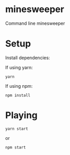 # minesweeper
Command line minesweeper

# Setup

Install dependencies:

If using yarn:

`yarn`

If using npm:

`npm install`

# Playing

`yarn start`

or 

`npm start`